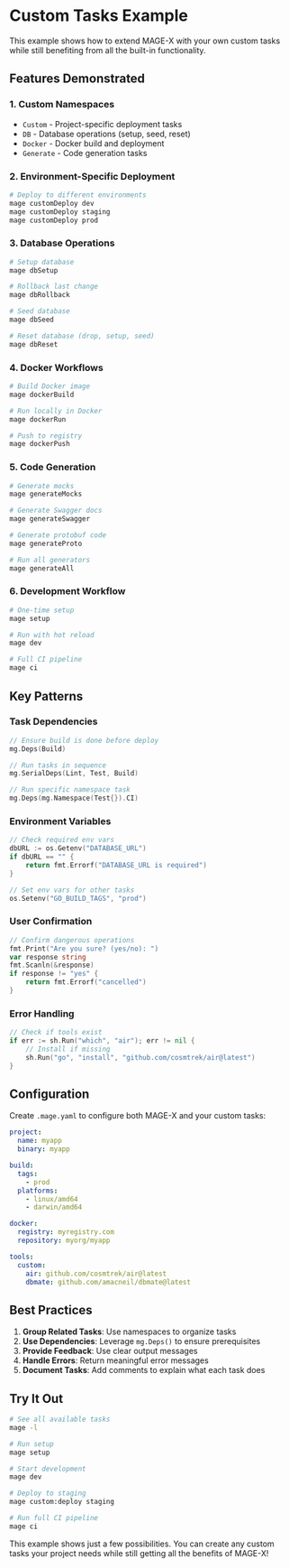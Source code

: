# Custom Tasks Example

This example shows how to extend MAGE-X with your own custom tasks while still benefiting from all the built-in functionality.

## Features Demonstrated

### 1. Custom Namespaces
- `Custom` - Project-specific deployment tasks
- `DB` - Database operations (setup, seed, reset)
- `Docker` - Docker build and deployment
- `Generate` - Code generation tasks

### 2. Environment-Specific Deployment
```bash
# Deploy to different environments
mage customDeploy dev
mage customDeploy staging
mage customDeploy prod
```

### 3. Database Operations
```bash
# Setup database
mage dbSetup

# Rollback last change
mage dbRollback

# Seed database
mage dbSeed

# Reset database (drop, setup, seed)
mage dbReset
```

### 4. Docker Workflows
```bash
# Build Docker image
mage dockerBuild

# Run locally in Docker
mage dockerRun

# Push to registry
mage dockerPush
```

### 5. Code Generation
```bash
# Generate mocks
mage generateMocks

# Generate Swagger docs
mage generateSwagger

# Generate protobuf code
mage generateProto

# Run all generators
mage generateAll
```

### 6. Development Workflow
```bash
# One-time setup
mage setup

# Run with hot reload
mage dev

# Full CI pipeline
mage ci
```

## Key Patterns

### Task Dependencies
```go
// Ensure build is done before deploy
mg.Deps(Build)

// Run tasks in sequence
mg.SerialDeps(Lint, Test, Build)

// Run specific namespace task
mg.Deps(mg.Namespace(Test{}).CI)
```

### Environment Variables
```go
// Check required env vars
dbURL := os.Getenv("DATABASE_URL")
if dbURL == "" {
    return fmt.Errorf("DATABASE_URL is required")
}

// Set env vars for other tasks
os.Setenv("GO_BUILD_TAGS", "prod")
```

### User Confirmation
```go
// Confirm dangerous operations
fmt.Print("Are you sure? (yes/no): ")
var response string
fmt.Scanln(&response)
if response != "yes" {
    return fmt.Errorf("cancelled")
}
```

### Error Handling
```go
// Check if tools exist
if err := sh.Run("which", "air"); err != nil {
    // Install if missing
    sh.Run("go", "install", "github.com/cosmtrek/air@latest")
}
```

## Configuration

Create `.mage.yaml` to configure both MAGE-X and your custom tasks:

```yaml
project:
  name: myapp
  binary: myapp

build:
  tags:
    - prod
  platforms:
    - linux/amd64
    - darwin/amd64

docker:
  registry: myregistry.com
  repository: myorg/myapp

tools:
  custom:
    air: github.com/cosmtrek/air@latest
    dbmate: github.com/amacneil/dbmate@latest
```

## Best Practices

1. **Group Related Tasks**: Use namespaces to organize tasks
2. **Use Dependencies**: Leverage `mg.Deps()` to ensure prerequisites
3. **Provide Feedback**: Use clear output messages
4. **Handle Errors**: Return meaningful error messages
5. **Document Tasks**: Add comments to explain what each task does

## Try It Out

```bash
# See all available tasks
mage -l

# Run setup
mage setup

# Start development
mage dev

# Deploy to staging
mage custom:deploy staging

# Run full CI pipeline
mage ci
```

This example shows just a few possibilities. You can create any custom tasks your project needs while still getting all the benefits of MAGE-X!
